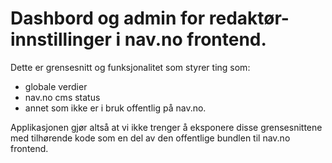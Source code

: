 # Dashbord og admin for redaktør-innstillinger i nav.no frontend.
Dette er grensesnitt og funksjonalitet som styrer ting som:
- globale verdier
- nav.no cms status
- annet som ikke er i bruk offentlig på nav.no.

Applikasjonen gjør altså at vi ikke trenger å eksponere disse grensesnittene med tilhørende kode som en del av den offentlige bundlen til nav.no frontend.